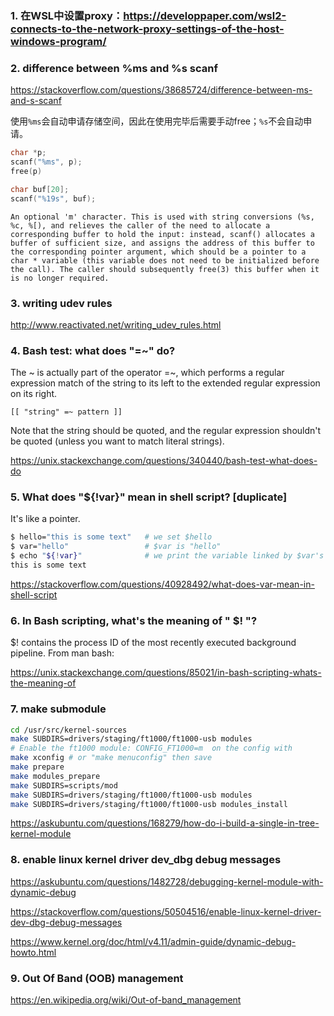 ### 1. 在WSL中设置proxy：https://developpaper.com/wsl2-connects-to-the-network-proxy-settings-of-the-host-windows-program/

### 2. difference between %ms and %s scanf

https://stackoverflow.com/questions/38685724/difference-between-ms-and-s-scanf

使用`%ms`会自动申请存储空间，因此在使用完毕后需要手动free；`%s`不会自动申请。

```c
char *p;
scanf("%ms", p);
free(p)

char buf[20];
scanf("%19s", buf);
```

    An optional 'm' character. This is used with string conversions (%s, %c, %[), and relieves the caller of the need to allocate a corresponding buffer to hold the input: instead, scanf() allocates a buffer of sufficient size, and assigns the address of this buffer to the corresponding pointer argument, which should be a pointer to a char * variable (this variable does not need to be initialized before the call). The caller should subsequently free(3) this buffer when it is no longer required.

### 3. writing udev rules

http://www.reactivated.net/writing_udev_rules.html

### 4. Bash test: what does "=~" do?

The ~ is actually part of the operator =~, which performs a regular expression match of the string to its left to the extended regular expression on its right.

    [[ "string" =~ pattern ]]

Note that the string should be quoted, and the regular expression shouldn't be quoted (unless you want to match literal strings).


https://unix.stackexchange.com/questions/340440/bash-test-what-does-do

### 5. What does "${!var}" mean in shell script? [duplicate]

It's like a pointer.
```bash
$ hello="this is some text"   # we set $hello
$ var="hello"                 # $var is "hello"
$ echo "${!var}"              # we print the variable linked by $var's content
this is some text
```

https://stackoverflow.com/questions/40928492/what-does-var-mean-in-shell-script


### 6. In Bash scripting, what's the meaning of " $! "?

$! contains the process ID of the most recently executed background pipeline. From man bash:

https://unix.stackexchange.com/questions/85021/in-bash-scripting-whats-the-meaning-of


### 7. make submodule

```bash
cd /usr/src/kernel-sources
make SUBDIRS=drivers/staging/ft1000/ft1000-usb modules
# Enable the ft1000 module: CONFIG_FT1000=m  on the config with 
make xconfig # or "make menuconfig" then save
make prepare
make modules_prepare
make SUBDIRS=scripts/mod
make SUBDIRS=drivers/staging/ft1000/ft1000-usb modules
make SUBDIRS=drivers/staging/ft1000/ft1000-usb modules_install
```
https://askubuntu.com/questions/168279/how-do-i-build-a-single-in-tree-kernel-module


### 8. enable linux kernel driver dev_dbg debug messages

https://askubuntu.com/questions/1482728/debugging-kernel-module-with-dynamic-debug

https://stackoverflow.com/questions/50504516/enable-linux-kernel-driver-dev-dbg-debug-messages

https://www.kernel.org/doc/html/v4.11/admin-guide/dynamic-debug-howto.html

### 9. Out Of Band (OOB) management

https://en.wikipedia.org/wiki/Out-of-band_management

